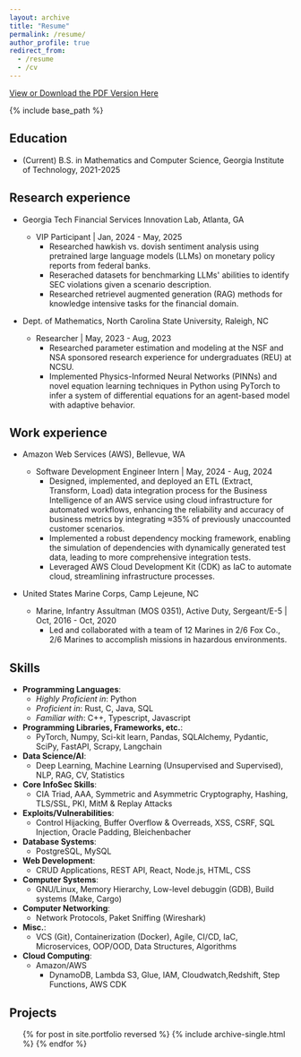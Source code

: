```yaml
---
layout: archive
title: "Resume"
permalink: /resume/
author_profile: true
redirect_from:
  - /resume
  - /cv
---
```


<!-- Trigger Button -->
<a href="#" id="open-modal">View or Download the PDF Version Here</a>

<!-- Modal -->
<div id="pdf-modal" style="display:none;">
  <div id="pdf-modal-content">
    <iframe src="{{ site.baseurl }}/assets/pdfs/Barton_Austin_T_Resume-2.pdf" width="100%" height="95%"></iframe>
    <button id="close-modal">Close</button>
  </div>
</div>

<!-- Add some basic styles for the modal -->
<style>
  #pdf-modal {
    position: fixed;
    top: 0;
    left: 0;
    width: 100%;
    height: 100%;
    background: rgba(0, 0, 0, 0.7);
    display: none;
    justify-content: center;
    align-items: center;
  }

  #pdf-modal-content {
    position: relative;
    background: #11111a;
    padding: 20px;
    border-radius: 10px;
    width: 100%;
    max-width: 1000px;
    height: 80%;
    max-height: 90%;
    overflow: hidden;
    box-shadow: 0 4px 10px rgba(0, 0, 0, 0.2);
  }

  #pdf-modal iframe {
    width: 100%;
    height: 100%;
  }

  /* Styled Close Button */
  #close-modal {
    position: absolute;
    bottom: 10px;
    left: 10px;
    background: linear-gradient(145deg, #323244, #1f1f2f);
    border: 2px solid rgba(221, 221, 221, 0.2);
    border-radius: 5px;
    padding: 5px 10px;
    font-size: 14px;
    font-weight: bold;
    color: #dddddd;
    cursor: pointer;
    transition: all 0.3s ease;
    box-shadow: 
      3px 3px 6px rgba(0, 0, 0, 0.4),
      -1px -1px 4px rgba(255, 255, 255, 0.05);
  }

  #close-modal:hover {
    color: #eeeeee;
    background: linear-gradient(145deg, #aa1111, #440000);
    border-color: ##440000;
    transform: translateY(-1px);
    box-shadow: 
      4px 4px 8px rgba(0, 0, 0, 0.5),
      -1px -1px 4px rgba(255, 255, 255, 0.1);
  }

  #close-modal:active {
    transform: translateY(1px);
    box-shadow: 
      2px 2px 4px rgba(0, 0, 0, 0.4),
      -1px -1px 4px rgba(255, 255, 255, 0.05);
  }
</style>

<!-- JavaScript to control modal -->
<script>
  document.getElementById("open-modal").addEventListener("click", function(event) {
    event.preventDefault();
    document.getElementById("pdf-modal").style.display = "flex";
  });

  document.getElementById("close-modal").addEventListener("click", function() {
    document.getElementById("pdf-modal").style.display = "none";
  });
</script>

<!-- [Download Resume - PDF Version](https://github.com/abarton51/abarton51.github.io/blob/master/_files/Barton_Austin_T_Resume-2.pdf?raw=true){:target="_blank"} -->

{% include base_path %}

## Education
* (Current) B.S. in Mathematics and Computer Science, Georgia Institute of Technology, 2021-2025

## Research experience

* Georgia Tech Financial Services Innovation Lab, Atlanta, GA
  *  VIP Participant \| Jan, 2024 - May, 2025
      * Researched hawkish vs. dovish sentiment analysis using pretrained large language models (LLMs) on monetary policy reports from federal banks.
      * Reserached datasets for benchmarking LLMs' abilities to identify SEC violations given a scenario description.
      * Researched retrievel augmented generation (RAG) methods for knowledge intensive tasks for the financial domain.

* Dept. of Mathematics, North Carolina State University, Raleigh, NC
  * Researcher \| May, 2023 - Aug, 2023
      * Researched parameter estimation and modeling at the NSF and NSA sponsored research experience for undergraduates (REU) at NCSU.
      * Implemented Physics-Informed Neural Networks (PINNs) and novel equation learning techniques in Python using PyTorch to infer a system of differential equations for an agent-based model with adaptive behavior.

## Work experience

* Amazon Web Services (AWS), Bellevue, WA
  * Software Development Engineer Intern \| May, 2024 - Aug, 2024
      * Designed, implemented, and deployed an ETL (Extract, Transform, Load) data integration process for the Business Intelligence of an AWS service using cloud infrastructure for automated workflows, enhancing the reliability and accuracy of business metrics by integrating $\approx$35\% of previously unaccounted customer scenarios.
      * Implemented a robust dependency mocking framework, enabling the simulation of dependencies with dynamically generated test data, leading to more comprehensive integration tests.
      * Leveraged AWS Cloud Development Kit (CDK) as IaC to automate cloud, streamlining infrastructure processes.

* United States Marine Corps, Camp Lejeune, NC
  * Marine, Infantry Assultman (MOS 0351), Active Duty, Sergeant/E-5 \| Oct, 2016 - Oct, 2020
      * Led and collaborated with a team of 12 Marines in 2/6 Fox Co., 2/6 Marines to accomplish missions in hazardous environments.

## Skills

* **Programming Languages**:
  * _Highly Proficient in_: Python
  * _Proficient in_: Rust, C, Java, SQL
  * _Familiar with_: C++, Typescript, Javascript
* **Programming Libraries, Frameworks, etc.**:
  * PyTorch, Numpy, Sci-kit learn, Pandas, SQLAlchemy, Pydantic, SciPy, FastAPI, Scrapy, Langchain
* **Data Science/AI**: 
  * Deep Learning, Machine Learning (Unsupervised and Supervised), NLP, RAG, CV, Statistics
* **Core InfoSec Skills**: 
  * CIA Triad, AAA, Symmetric and Asymmetric Cryptography, Hashing, TLS/SSL, PKI, MitM & Replay Attacks
* **Exploits/Vulnerabilities**: 
  * Control Hijacking, Buffer Overflow & Overreads, XSS, CSRF, SQL Injection, Oracle Padding, Bleichenbacher
* **Database Systems**: 
  * PostgreSQL, MySQL
* **Web Development**: 
  * CRUD Applications, REST API, React, Node.js, HTML, CSS
* **Computer Systems**: 
  * GNU/Linux, Memory Hierarchy, Low-level debuggin (GDB), Build systems (Make, Cargo)
* **Computer Networking**: 
  * Network Protocols, Paket Sniffing (Wireshark)
* **Misc.**: 
  * VCS (Git), Containerization (Docker), Agile, CI/CD, IaC, Microservices, OOP/OOD, Data Structures, Algorithms
* **Cloud Computing**:
  * Amazon/AWS
    * DynamoDB, Lambda S3, Glue, IAM, Cloudwatch,Redshift, Step Functions, AWS CDK

## Projects

  <ul>{% for post in site.portfolio reversed %}
   {% include archive-single.html %}
  {% endfor %}</ul>


